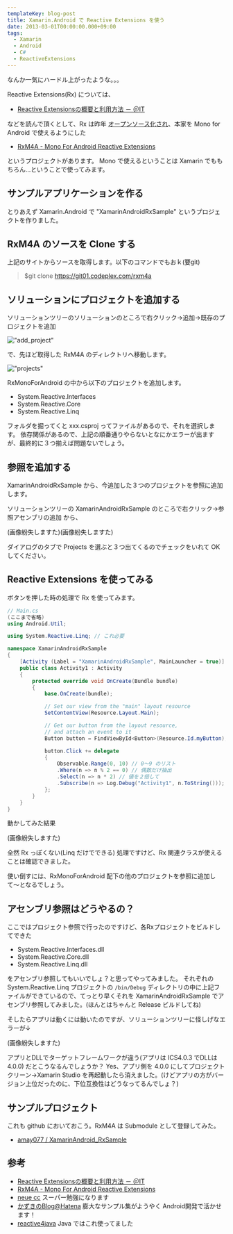 ```yaml
---
templateKey: blog-post
title: Xamarin.Android で Reactive Extensions を使う
date: 2013-03-01T00:00:00.000+09:00
tags:
  - Xamarin
  - Android
  - C#
  - ReactiveExtensions
---
```

なんか一気にハードル上がったような。。。
<!-- more -->

Reactive Extensions(Rx) については、

* [Reactive Extensionsの概要と利用方法 － ＠IT](http://www.atmarkit.co.jp/fdotnet/introrx/introrx_01/introrx_01_01.html)

などを読んで頂くとして、Rx は昨年 [オープンソース化され](http://www.infoq.com/jp/news/2012/11/rx-net-open-source)、本家を Mono for Android で使えるようにした

* [RxM4A - Mono For Android Reactive Extensions](http://rxm4a.codeplex.com/)

というプロジェクトがあります。
Mono で使えるということは Xamarin でももちろん…ということで使ってみます。

## サンプルアプリケーションを作る
とりあえず Xamarin.Android で "XamarinAndroidRxSample" というプロジェクトを作りました。

## RxM4A のソースを Clone する
上記のサイトからソースを取得します。以下のコマンドでもおｋ(要git)

> $git clone https://git01.codeplex.com/rxm4a

## ソリューションにプロジェクトを追加する

ソリューションツリーのソリューションのところで右クリック→追加→既存のプロジェクトを追加

!["add_project"](https://blog.amay077.net/img/posts/xamarin_android_rxm4a.png)

で、先ほど取得した RxM4A のディレクトリへ移動します。

!["projects"](https://blog.amay077.net/img/posts/xamarin_android_rxm4a_projects.png)

RxMonoForAndroid の中から以下のプロジェクトを追加します。

* System.Reactive.Interfaces
* System.Reactive.Core
* System.Reactive.Linq

フォルダを掘ってくと xxx.csproj ってファイルがあるので、それを選択します。
依存関係があるので、上記の順番通りやらないとなにかエラーが出ますが、最終的に３つ揃えば問題ないでしょう。

## 参照を追加する
XamarinAndroidRxSample から、今追加した３つのプロジェクトを参照に追加します。

ソリューションツリーの XamarinAndroidRxSample のところで右クリック→参照アセンブリの追加 から、

(画像紛失しますた)(画像紛失しますた)


ダイアログのタブで Projects を選ぶと３つ出てくるのでチェックをいれて OK してください。

## Reactive Extensions を使ってみる

ボタンを押した時の処理で Rx を使ってみます。

```csharp
// Main.cs
(ここまで省略)
using Android.Util;

using System.Reactive.Linq; // これ必要

namespace XamarinAndroidRxSample
{
    [Activity (Label = "XamarinAndroidRxSample", MainLauncher = true)]
    public class Activity1 : Activity
    {
        protected override void OnCreate(Bundle bundle)
        {
            base.OnCreate(bundle);

            // Set our view from the "main" layout resource
            SetContentView(Resource.Layout.Main);

            // Get our button from the layout resource,
            // and attach an event to it
            Button button = FindViewById<Button>(Resource.Id.myButton);

            button.Click += delegate
            {
                Observable.Range(0, 10) // 0〜9 のリスト
                .Where(n => n % 2 == 0) // 偶数だけ抽出
                .Select(n => n * 2) // 値を２倍して
                .Subscribe(n => Log.Debug("Activity1", n.ToString())); // 出力
            };
        }
    }
}
```

動かしてみた結果

(画像紛失しますた)

全然 Rx っぽくない(Linq だけでできる) 処理ですけど、Rx 関連クラスが使えることは確認できました。

使い倒すには、RxMonoForAndroid 配下の他のプロジェクトを参照に追加して〜となるでしょう。

## アセンブリ参照はどうやるの？
ここではプロジェクト参照で行ったのですけど、各Rxプロジェクトをビルドしてできた

* System.Reactive.Interfaces.dll
* System.Reactive.Core.dll
* System.Reactive.Linq.dll

をアセンブリ参照してもいいでしょ？と思ってやってみました。
それぞれの System.Reactive.Linq プロジェクトの ``/bin/Debug`` ディレクトリの中に上記ファイルができているので、てっとり早くそれを XamarinAndroidRxSample でアセンブリ参照してみました。(ほんとはちゃんと Release ビルドしてね)

そしたらアプリは動くには動いたのですが、ソリューションツリーに怪しげなエラーが↓

(画像紛失しますた)

アプリとDLLでターゲットフレームワークが違う(アプリは ICS4.0.3 でDLLは 4.0.0) だとこうなるんでしょうか？
Yes、アプリ側を 4.0.0 にしてプロジェクトクリーン→Xamarin Studio を再起動したら消えました。(けどアプリの方がバージョン上位だったのに、下位互換性はどうなってるんでしょ？)

## サンプルプロジェクト
これも github においておこう。RxM4A は Submodule として登録してみた。

* [amay077 / XamarinAndroid_RxSample](https://github.com/amay077/XamarinAndroid_RxSample)

## 参考
* [Reactive Extensionsの概要と利用方法 － ＠IT](http://www.atmarkit.co.jp/fdotnet/introrx/introrx_01/introrx_01_01.html)
* [RxM4A - Mono For Android Reactive Extensions](http://rxm4a.codeplex.com/)
* [neue cc](http://neue.cc/) スーパー勉強になります
* [かずきのBlog@Hatena](http://d.hatena.ne.jp/okazuki/20111114/1321277465) 膨大なサンプル集がようやく Android開発で活かせます！
* [reactive4java](https://code.google.com/p/reactive4java/) Java ではこれ使ってました
